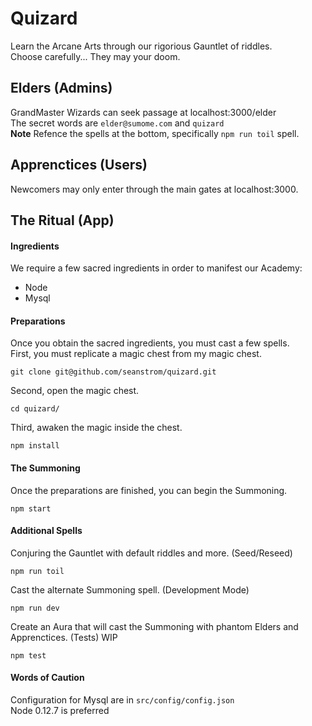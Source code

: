 # Quizard

Learn the Arcane Arts through our rigorious Gauntlet of riddles.  
Choose carefully... They may your doom.

## Elders (Admins)
GrandMaster Wizards can seek passage at localhost:3000/elder  
The secret words are `elder@sumome.com` and `quizard`  
**Note** Refence the spells at the bottom, specifically `npm run toil` spell.

## Apprenctices (Users)
Newcomers may only enter through the main gates at localhost:3000.

## The Ritual (App)
#### Ingredients
We require a few sacred ingredients in order to manifest our Academy:
* Node
* Mysql

#### Preparations
Once you obtain the sacred ingredients, you must cast a few spells.  
First, you must replicate a magic chest from my magic chest.
```shell
git clone git@github.com/seanstrom/quizard.git
```
Second, open the magic chest.
```shell
cd quizard/
```
Third, awaken the magic inside the chest.
```shell
npm install
```

#### The Summoning
Once the preparations are finished, you can begin the Summoning.
```shell
npm start
```

#### Additional Spells
Conjuring the Gauntlet with default riddles and more. (Seed/Reseed)
```shell
npm run toil
```
Cast the alternate Summoning spell. (Development Mode)
```shell
npm run dev
```
Create an Aura that will cast the Summoning with phantom Elders and Apprenctices. (Tests) WIP
```shell
npm test
```

#### Words of Caution
Configuration for Mysql are in `src/config/config.json`  
Node 0.12.7 is preferred
